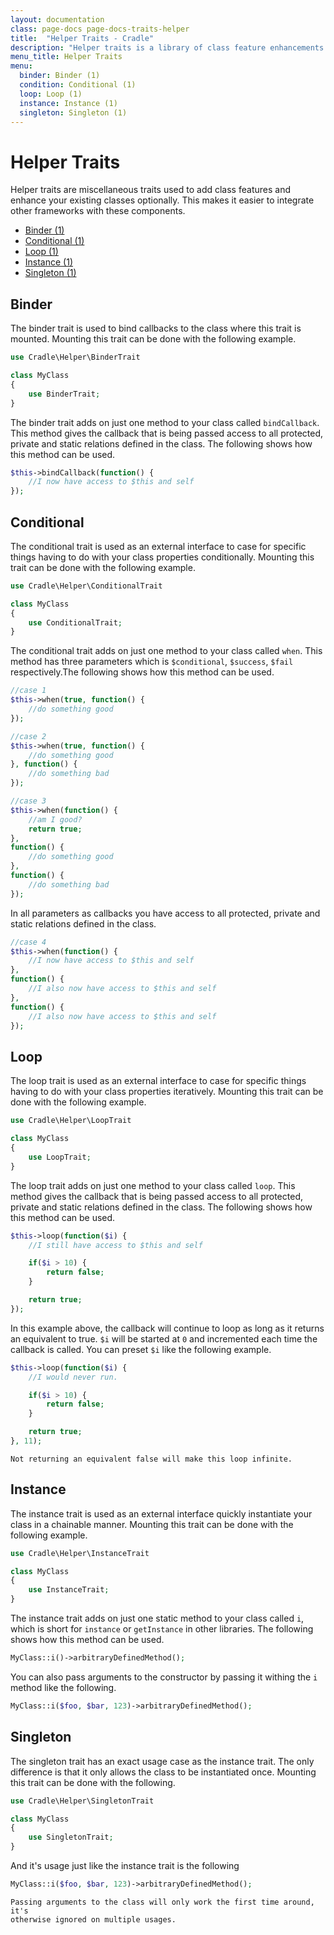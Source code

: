 ```yaml
---
layout: documentation
class: page-docs page-docs-traits-helper
title:  "Helper Traits - Cradle"
description: "Helper traits is a library of class feature enhancements."
menu_title: Helper Traits
menu:
  binder: Binder (1)
  condition: Conditional (1)
  loop: Loop (1)
  instance: Instance (1)
  singleton: Singleton (1)
---
```

# Helper Traits

Helper traits are miscellaneous traits used to add class features and enhance
your existing classes optionally. This makes it easier to integrate other
frameworks with these components.

 - [Binder (1)](#binder)
 - [Conditional (1)](#condition)
 - [Loop (1)](#loop)
 - [Instance (1)](#instance)
 - [Singleton (1)](#singleton)

<a name="binder"></a>
## Binder

The binder trait is used to bind callbacks to the class where this trait is
mounted. Mounting this trait can be done with the following example.

```php
use Cradle\Helper\BinderTrait

class MyClass
{
    use BinderTrait;
}
```

The binder trait adds on just one method to your class called `bindCallback`.
This method gives the callback that is being passed access to all protected,
private and static relations defined in the class. The following shows how this
method can be used.

```php
$this->bindCallback(function() {
    //I now have access to $this and self
});
```

<a name="condition"></a>
## Conditional

The conditional trait is used as an external interface to case for specific
things having to do with your class properties conditionally. Mounting this
trait can be done with the following example.

```php
use Cradle\Helper\ConditionalTrait

class MyClass
{
    use ConditionalTrait;
}
```

The conditional trait adds on just one method to your class called `when`.
This method has three parameters which is `$conditional`, `$success`, `$fail`
respectively.The following shows how this method can be used.

```php
//case 1
$this->when(true, function() {
    //do something good
});

//case 2
$this->when(true, function() {
    //do something good
}, function() {
    //do something bad
});

//case 3
$this->when(function() {
    //am I good?
    return true;
},
function() {
    //do something good
},
function() {
    //do something bad
});
```

In all parameters as callbacks you have access to all protected,
private and static relations defined in the class.

```php
//case 4
$this->when(function() {
    //I now have access to $this and self
},
function() {
    //I also now have access to $this and self
},
function() {
    //I also now have access to $this and self
});
```

<a name="loop"></a>
## Loop

The loop trait is used as an external interface to case for specific
things having to do with your class properties iteratively. Mounting this
trait can be done with the following example.

```php
use Cradle\Helper\LoopTrait

class MyClass
{
    use LoopTrait;
}
```

The loop trait adds on just one method to your class called `loop`.
This method gives the callback that is being passed access to all protected,
private and static relations defined in the class. The following shows how this
method can be used.

```php
$this->loop(function($i) {
    //I still have access to $this and self

    if($i > 10) {
        return false;
    }

    return true;
});
```

In this example above, the callback will continue to loop as long as it
returns an equivalent to true. `$i` will be started at `0` and incremented
each time the callback is called. You can preset `$i` like the following
example.

```php
$this->loop(function($i) {
    //I would never run.

    if($i > 10) {
        return false;
    }

    return true;
}, 11);
```

```warning
Not returning an equivalent false will make this loop infinite.
```

<a name="instance"></a>
## Instance

The instance trait is used as an external interface quickly instantiate your
class in a chainable manner. Mounting this trait can be done with the following example.

```php
use Cradle\Helper\InstanceTrait

class MyClass
{
    use InstanceTrait;
}
```

The instance trait adds on just one static method to your class called `i`,
which is short for `instance` or `getInstance` in other libraries. The
following shows how this method can be used.

```php
MyClass::i()->arbitraryDefinedMethod();
```

You can also pass arguments to the constructor by passing it withing the `i`
method like the following.

```php
MyClass::i($foo, $bar, 123)->arbitraryDefinedMethod();
```

<a name="singleton"></a>
## Singleton

The singleton trait has an exact usage case as the instance trait. The only
difference is that it only allows the class to be instantiated once. Mounting
this trait can be done with the following.

```php
use Cradle\Helper\SingletonTrait

class MyClass
{
    use SingletonTrait;
}
```

And it's usage just like the instance trait is the following

```php
MyClass::i($foo, $bar, 123)->arbitraryDefinedMethod();
```

```info
Passing arguments to the class will only work the first time around, it's
otherwise ignored on multiple usages.
```
